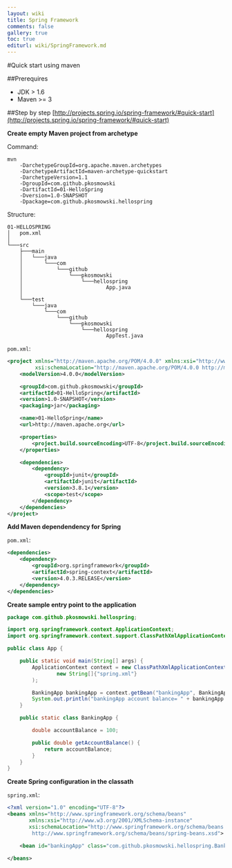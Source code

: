 ```yaml
---
layout: wiki
title: Spring Framework
comments: false
gallery: true
toc: true
editurl: wiki/SpringFramework.md
---
```


#Quick start using maven

##Prerequires
 * JDK > 1.6
 * Maven >= 3

##Step by step
[http://projects.spring.io/spring-framework/#quick-start](http://projects.spring.io/spring-framework/#quick-start)

**Create empty Maven project from archetype**

Command:

```
mvn
    -DarchetypeGroupId=org.apache.maven.archetypes
    -DarchetypeArtifactId=maven-archetype-quickstart
    -DarchetypeVersion=1.1
    -DgroupId=com.github.pkosmowski
    -DartifactId=01-HelloSpring
    -Dversion=1.0-SNAPSHOT
    -Dpackage=com.github.pkosmowski.hellospring
```

Structure:

```
01-HELLOSPRING
│   pom.xml
│
└───src
    ├───main
    │   └───java
    │       └───com
    │           └───github
    │               └───pkosmowski
    │                   └───hellospring
    │                           App.java
    │
    └───test
        └───java
            └───com
                └───github
                    └───pkosmowski
                        └───hellospring
                                AppTest.java
```

`pom.xml`:

```xml
<project xmlns="http://maven.apache.org/POM/4.0.0" xmlns:xsi="http://www.w3.org/2001/XMLSchema-instance"
         xsi:schemaLocation="http://maven.apache.org/POM/4.0.0 http://maven.apache.org/xsd/maven-4.0.0.xsd">
    <modelVersion>4.0.0</modelVersion>

    <groupId>com.github.pkosmowski</groupId>
    <artifactId>01-HelloSpring</artifactId>
    <version>1.0-SNAPSHOT</version>
    <packaging>jar</packaging>

    <name>01-HelloSpring</name>
    <url>http://maven.apache.org</url>

    <properties>
        <project.build.sourceEncoding>UTF-8</project.build.sourceEncoding>
    </properties>

    <dependencies>
        <dependency>
            <groupId>junit</groupId>
            <artifactId>junit</artifactId>
            <version>3.8.1</version>
            <scope>test</scope>
        </dependency>
    </dependencies>
</project>

```

**Add Maven dependendency for Spring**

`pom.xml`:

```xml
<dependencies>
    <dependency>
        <groupId>org.springframework</groupId>
        <artifactId>spring-context</artifactId>
        <version>4.0.3.RELEASE</version>
    </dependency>
</dependencies>
```

**Create sample entry point to the application**

```java
package com.github.pkosmowski.hellospring;

import org.springframework.context.ApplicationContext;
import org.springframework.context.support.ClassPathXmlApplicationContext;

public class App {

    public static void main(String[] args) {
        ApplicationContext context = new ClassPathXmlApplicationContext(
                new String[]{"spring.xml"}
        );

        BankingApp bankingApp = context.getBean("bankingApp", BankingApp.class);
        System.out.println("bankingApp account balance= " + bankingApp.getAccountBalance());
    }

    public static class BankingApp {

        double accountBalance = 100;

        public double getAccountBalance() {
            return accountBalance;
        }
    }
}


```

**Create Spring configuration in the classath**

`spring.xml`:

```xml
<?xml version="1.0" encoding="UTF-8"?>
<beans xmlns="http://www.springframework.org/schema/beans"
       xmlns:xsi="http://www.w3.org/2001/XMLSchema-instance"
       xsi:schemaLocation="http://www.springframework.org/schema/beans
        http://www.springframework.org/schema/beans/spring-beans.xsd">

    <bean id="bankingApp" class="com.github.pkosmowski.hellospring.BankingApp"/>

</beans>
```